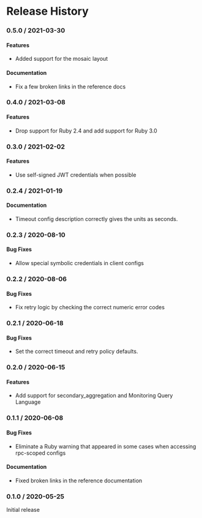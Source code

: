 # Release History

### 0.5.0 / 2021-03-30

#### Features

* Added support for the mosaic layout

#### Documentation

* Fix a few broken links in the reference docs

### 0.4.0 / 2021-03-08

#### Features

* Drop support for Ruby 2.4 and add support for Ruby 3.0

### 0.3.0 / 2021-02-02

#### Features

* Use self-signed JWT credentials when possible

### 0.2.4 / 2021-01-19

#### Documentation

* Timeout config description correctly gives the units as seconds.

### 0.2.3 / 2020-08-10

#### Bug Fixes

* Allow special symbolic credentials in client configs

### 0.2.2 / 2020-08-06

#### Bug Fixes

* Fix retry logic by checking the correct numeric error codes

### 0.2.1 / 2020-06-18

#### Bug Fixes

* Set the correct timeout and retry policy defaults.

### 0.2.0 / 2020-06-15

#### Features

* Add support for secondary_aggregation and Monitoring Query Language

### 0.1.1 / 2020-06-08

#### Bug Fixes

* Eliminate a Ruby warning that appeared in some cases when accessing rpc-scoped configs

#### Documentation

* Fixed broken links in the reference documentation

### 0.1.0 / 2020-05-25

Initial release

